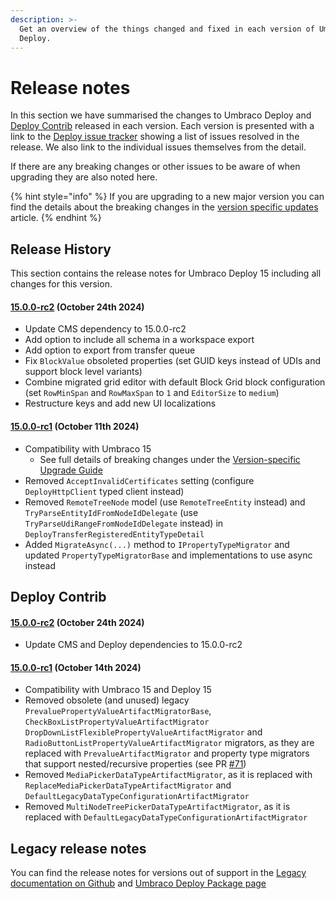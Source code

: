 ```yaml
---
description: >-
  Get an overview of the things changed and fixed in each version of Umbraco
  Deploy.
---
```


# Release notes

In this section we have summarised the changes to Umbraco Deploy and [Deploy Contrib](https://github.com/umbraco/Umbraco.Deploy.Contrib) released in each version. Each version is presented with a link to the [Deploy issue tracker](https://github.com/umbraco/Umbraco.Deploy.Issues/issues) showing a list of issues resolved in the release. We also link to the individual issues themselves from the detail.

If there are any breaking changes or other issues to be aware of when upgrading they are also noted here.

{% hint style="info" %}
If you are upgrading to a new major version you can find the details about the breaking changes in the [version specific updates](upgrades/version-specific.md) article.
{% endhint %}

## Release History

This section contains the release notes for Umbraco Deploy 15 including all changes for this version.

#### [15.0.0-rc2](https://github.com/umbraco/Umbraco.Deploy.Issues/issues?q=is%3Aissue+is%3Aclosed+label%3Arelease%2F15.0.0) (October 24th 2024)

* Update CMS dependency to 15.0.0-rc2
* Add option to include all schema in a workspace export
* Add option to export from transfer queue
* Fix `BlockValue` obsoleted properties (set GUID keys instead of UDIs and support block level variants)
* Combine migrated grid editor with default Block Grid block configuration (set `RowMinSpan` and `RowMaxSpan` to `1` and `EditorSize` to `medium`)
* Restructure keys and add new UI localizations

#### [15.0.0-rc1](https://github.com/umbraco/Umbraco.Deploy.Issues/issues?q=is%3Aissue+is%3Aclosed+label%3Arelease%2F15.0.0) (October 11th 2024)

* Compatibility with Umbraco 15
  * See full details of breaking changes under the [Version-specific Upgrade Guide](upgrades/version-specific.md)
* Removed `AcceptInvalidCertificates` setting (configure `DeployHttpClient` typed client instead)
* Removed `RemoteTreeNode` model (use `RemoteTreeEntity` instead) and `TryParseEntityIdFromNodeIdDelegate` (use `TryParseUdiRangeFromNodeIdDelegate` instead) in `DeployTransferRegisteredEntityTypeDetail`
* Added `MigrateAsync(...)` method to `IPropertyTypeMigrator` and updated `PropertyTypeMigratorBase` and implementations to use async instead

## Deploy Contrib

#### [15.0.0-rc2](https://github.com/umbraco/Umbraco.Deploy.Contrib/releases/tag/release-15.0.0-rc1) (October 24th 2024)

* Update CMS and Deploy dependencies to 15.0.0-rc2

#### [15.0.0-rc1](https://github.com/umbraco/Umbraco.Deploy.Contrib/releases/tag/release-15.0.0-rc1) (October 14th 2024)

* Compatibility with Umbraco 15 and Deploy 15
* Removed obsolete (and unused) legacy `PrevaluePropertyValueArtifactMigratorBase`, `CheckBoxListPropertyValueArtifactMigrator` `DropDownListFlexiblePropertyValueArtifactMigrator` and `RadioButtonListPropertyValueArtifactMigrator` migrators, as they are replaced with `PrevalueArtifactMigrator` and property type migrators that support nested/recursive properties (see PR [#71](https://github.com/umbraco/Umbraco.Deploy.Contrib/pull/71))
* Removed `MediaPickerDataTypeArtifactMigrator`, as it is replaced with `ReplaceMediaPickerDataTypeArtifactMigrator` and `DefaultLegacyDataTypeConfigurationArtifactMigrator`
* Removed `MultiNodeTreePickerDataTypeArtifactMigrator`, as it is replaced with `DefaultLegacyDataTypeConfigurationArtifactMigrator`

## Legacy release notes

You can find the release notes for versions out of support in the [Legacy documentation on Github](https://github.com/umbraco/UmbracoDocs/blob/umbraco-eol-versions/11/umbraco-deploy/release-notes.md) and [Umbraco Deploy Package page](https://our.umbraco.com/packages/developer-tools/umbraco-deploy/)
